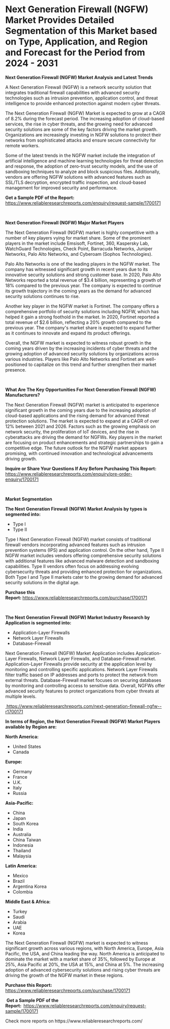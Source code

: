 <p><h1>Next Generation Firewall (NGFW) Market Provides Detailed Segmentation of this Market based on Type, Application, and Region and Forecast for the Period from 2024 - 2031</h1></p><p><strong>Next Generation Firewall (NGFW) Market Analysis and Latest Trends</strong></p>
<p><p>A Next Generation Firewall (NGFW) is a network security solution that integrates traditional firewall capabilities with advanced security technologies such as intrusion prevention, application control, and threat intelligence to provide enhanced protection against modern cyber threats.</p><p>The Next Generation Firewall (NGFW) Market is expected to grow at a CAGR of 8.2% during the forecast period. The increasing adoption of cloud-based services, the rise in cyber threats, and the growing need for advanced security solutions are some of the key factors driving the market growth. Organizations are increasingly investing in NGFW solutions to protect their networks from sophisticated attacks and ensure secure connectivity for remote workers.</p><p>Some of the latest trends in the NGFW market include the integration of artificial intelligence and machine learning technologies for threat detection and response, the adoption of zero-trust security models, and the use of sandboxing techniques to analyze and block suspicious files. Additionally, vendors are offering NGFW solutions with advanced features such as SSL/TLS decryption, encrypted traffic inspection, and cloud-based management for improved security and performance.</p></p>
<p><strong>Get a Sample PDF of the Report:&nbsp;</strong> <a href="https://www.reliableresearchreports.com/enquiry/request-sample/1700171">https://www.reliableresearchreports.com/enquiry/request-sample/1700171</a></p>
<p>&nbsp;</p>
<p><strong>Next Generation Firewall (NGFW) Major Market Players</strong></p>
<p><p>The Next Generation Firewall (NGFW) market is highly competitive with a number of key players vying for market share. Some of the prominent players in the market include Emsisoft, Fortinet, 360, Kaspersky Lab, WatchGuard Technologies, Check Point, Barracuda Networks, Juniper Networks, Palo Alto Networks, and Cyberoam (Sophos Technologies).</p><p>Palo Alto Networks is one of the leading players in the NGFW market. The company has witnessed significant growth in recent years due to its innovative security solutions and strong customer base. In 2020, Palo Alto Networks reported a total revenue of $3.4 billion, representing a growth of 18% compared to the previous year. The company is expected to continue its growth trajectory in the coming years as the demand for advanced security solutions continues to rise.</p><p>Another key player in the NGFW market is Fortinet. The company offers a comprehensive portfolio of security solutions including NGFW, which has helped it gain a strong foothold in the market. In 2020, Fortinet reported a total revenue of $2.6 billion, reflecting a 20% growth compared to the previous year. The company's market share is expected to expand further as it continues to innovate and expand its product offerings.</p><p>Overall, the NGFW market is expected to witness robust growth in the coming years driven by the increasing incidents of cyber threats and the growing adoption of advanced security solutions by organizations across various industries. Players like Palo Alto Networks and Fortinet are well-positioned to capitalize on this trend and further strengthen their market presence.</p></p>
<p>&nbsp;</p>
<p><strong>What Are The Key Opportunities For Next Generation Firewall (NGFW) Manufacturers?</strong></p>
<p><p>The Next Generation Firewall (NGFW) market is anticipated to experience significant growth in the coming years due to the increasing adoption of cloud-based applications and the rising demand for advanced threat protection solutions. The market is expected to expand at a CAGR of over 12% between 2021 and 2026. Factors such as the growing emphasis on network security, the proliferation of IoT devices, and the rise in cyberattacks are driving the demand for NGFWs. Key players in the market are focusing on product enhancements and strategic partnerships to gain a competitive edge. The future outlook for the NGFW market appears promising, with continued innovation and technological advancements driving growth.</p></p>
<p><strong>Inquire or Share Your Questions If Any Before Purchasing This Report:</strong> <a href="https://www.reliableresearchreports.com/enquiry/pre-order-enquiry/1700171">https://www.reliableresearchreports.com/enquiry/pre-order-enquiry/1700171</a></p>
<p>&nbsp;</p>
<p><strong>Market Segmentation</strong></p>
<p><strong>The Next Generation Firewall (NGFW) Market Analysis by types is segmented into:</strong></p>
<p><ul><li>Type I</li><li>Type II</li></ul></p>
<p><p>Type I Next Generation Firewall (NGFW) market consists of traditional firewall vendors incorporating advanced features such as intrusion prevention systems (IPS) and application control. On the other hand, Type II NGFW market includes vendors offering comprehensive security solutions with additional features like advanced malware detection and sandboxing capabilities. Type II vendors often focus on addressing evolving cybersecurity threats and providing enhanced protection for organizations. Both Type I and Type II markets cater to the growing demand for advanced security solutions in the digital age.</p></p>
<p><strong>Purchase this Report:&nbsp;</strong><a href="https://www.reliableresearchreports.com/purchase/1700171">https://www.reliableresearchreports.com/purchase/1700171</a></p>
<p>&nbsp;</p>
<p><strong>The Next Generation Firewall (NGFW) Market Industry Research by Application is segmented into:</strong></p>
<p><ul><li>Application-Layer Firewalls</li><li>Network Layer Firewalls</li><li>Database-Firewall</li></ul></p>
<p><p>Next Generation Firewall (NGFW) Market Application includes Application-Layer Firewalls, Network Layer Firewalls, and Database-Firewall market. Application-Layer Firewalls provide security at the application level by monitoring and controlling specific applications. Network Layer Firewalls filter traffic based on IP addresses and ports to protect the network from external threats. Database-Firewall market focuses on securing databases by monitoring and controlling access to sensitive data. Overall, NGFWs offer advanced security features to protect organizations from cyber threats at multiple levels.</p></p>
<p><a href="https://www.reliableresearchreports.com/next-generation-firewall-ngfw--r1700171">&nbsp;https://www.reliableresearchreports.com/next-generation-firewall-ngfw--r1700171</a></p>
<p><strong>In terms of Region, the Next Generation Firewall (NGFW) Market Players available by Region are:</strong></p>
<p>
    <p> <strong> North America: </strong>
        <ul>
            <li>United States</li>
            <li>Canada</li>
        </ul>
        </p> 
    <p> <strong> Europe: </strong>
        <ul>
            <li>Germany</li>
            <li>France</li>
            <li>U.K.</li>
            <li>Italy</li>
            <li>Russia</li>
        </ul>
        </p> 
    <p> <strong> Asia-Pacific: </strong>
        <ul>
            <li>China</li>
            <li>Japan</li>
            <li>South Korea</li>
            <li>India</li>
            <li>Australia</li>
            <li>China Taiwan</li>
            <li>Indonesia</li>
            <li>Thailand</li>
            <li>Malaysia</li>
        </ul>
        </p> 
    <p> <strong> Latin America: </strong>
        <ul>
            <li>Mexico</li>
            <li>Brazil</li>
            <li>Argentina Korea</li>
            <li>Colombia</li>
        </ul>
        </p> 
    <p> <strong> Middle East & Africa: </strong>
        <ul>
            <li>Turkey</li>
            <li>Saudi</li>
            <li>Arabia</li>
            <li>UAE</li>
            <li>Korea</li>
        </ul>
    </p>
    </p>
<p><p>The Next Generation Firewall (NGFW) market is expected to witness significant growth across various regions, with North America, Europe, Asia Pacific, the USA, and China leading the way. North America is anticipated to dominate the market with a market share of 35%, followed by Europe at 25%, Asia Pacific at 20%, the USA at 15%, and China at 5%. The increasing adoption of advanced cybersecurity solutions and rising cyber threats are driving the growth of the NGFW market in these regions.</p></p>
<p><strong>Purchase this Report: </strong><a href="https://www.reliableresearchreports.com/purchase/1700171">https://www.reliableresearchreports.com/purchase/1700171</a></p>
<p>&nbsp;<strong>Get a Sample PDF of the Report:&nbsp;&nbsp;</strong><a href="https://www.reliableresearchreports.com/enquiry/request-sample/1700171">https://www.reliableresearchreports.com/enquiry/request-sample/1700171</a></p>
<p><strong></strong></p>
<p>Check more reports on https://www.reliableresearchreports.com/</p>
